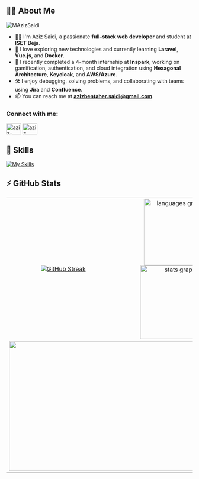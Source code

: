 ## 🙋‍♂️ About Me
<p align="left"> <img src="https://komarev.com/ghpvc/?username=MAzizSaidi&label=Profile%20views&color=0e75b6&style=flat" alt="MAzizSaidi" /> </p>

- 👨‍💻 I'm Aziz Saidi, a passionate **full-stack web developer** and student at **ISET Béja**.
- 🌱 I love exploring new technologies and currently learning **Laravel**, **Vue.js**, and **Docker**.
- 💼 I recently completed a 4-month internship at **Inspark**, working on gamification, authentication, and cloud integration using **Hexagonal Architecture**, **Keycloak**, and **AWS/Azure**.
- 🛠️ I enjoy debugging, solving problems, and collaborating with teams using **Jira** and **Confluence**.
- 📫 You can reach me at **azizbentaher.saidi@gmail.com**.

<h3 align="left">Connect with me:</h3>
<p align="left">
<a href="https://www.linkedin.com/in/aziz-saidi/" target="blank"><img align="center" src="https://raw.githubusercontent.com/rahuldkjain/github-profile-readme-generator/master/src/images/icons/Social/linked-in-alt.svg" alt="aziz-saidi" height="30" width="40" /></a>
<a href="https://www.facebook.com/aziz.saidi" target="blank"><img align="center" src="https://raw.githubusercontent.com/rahuldkjain/github-profile-readme-generator/master/src/images/icons/Social/facebook.svg" alt="aziz saidi" height="30" width="40" /></a>
</p>

## 🚀 Skills

[![My Skills](https://skillicons.dev/icons?i=laravel,php,vue,js,html,css,bootstrap,tailwind,docker,git,github,mysql,python,java,vscode)](https://skillicons.dev)

## ⚡ GitHub Stats 

<table align="center">
<tr border="none">
<td width="50%" align="center">
	
<a href="https://git.io/streak-stats"><img src="https://streak-stats.demolab.com?user=MAzizSaidi&theme=dark" alt="GitHub Streak" /></a>	
<!-- Optional: LeetCode stats if you have a username -->
<!-- [![MAzizSaidi's LeetCode Stats](https://leetcode-stats.vercel.app/api?username=MAzizSaidi&theme=Dark)](https://github.com/JeremyTsaii/leetcode-stats) -->

</td>
<td width="50%" align="center">
<img src="https://github-readme-stats.vercel.app/api/top-langs?username=MAzizSaidi&locale=en&hide_title=false&layout=compact&card_width=320&langs_count=5&theme=dracula&hide_border=false" height="180px" alt="languages graph"  />
<img src="https://github-readme-stats.vercel.app/api?username=MAzizSaidi&hide_title=false&hide_rank=false&show_icons=true&include_all_commits=true&count_private=true&disable_animations=false&theme=dracula&locale=en&hide_border=false" height="200px" alt="stats graph"  />
</td>

<tr>
  <td colspan="2" align="center">
   <img height="350px" width="600px" src="https://github-readme-activity-graph.vercel.app/graph?username=MAzizSaidi&theme=tokyo-night&radius=16">
  </td>
</tr>
</table>
